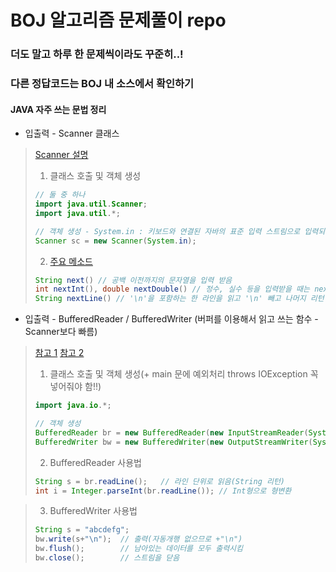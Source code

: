 BOJ 알고리즘 문제풀이 repo
=========================
### 더도 말고 하루 한 문제씩이라도 꾸준히..!
### 다른 정답코드는 BOJ 내 소스에서 확인하기

#### JAVA 자주 쓰는 문법 정리
- 입출력 - Scanner 클래스

>   [Scanner 설명](https://mine-it-record.tistory.com/103)
>  
>1. 클래스 호출 및 객체 생성
>```java
>// 둘 중 하나
>import java.util.Scanner;
>import java.util.*;
>
>// 객체 생성 - System.in : 키보드와 연결된 자바의 표준 입력 스트림으로 입력되는 키를 바이트로 리턴
>Scanner sc = new Scanner(System.in);
>```
>
>2. [주요 메소드](https://kutar37.tistory.com/entry/%EC%9E%90%EB%B0%94-String-%ED%81%B4%EB%9E%98%EC%8A%A4%EC%9D%98->%EB%A9%94%EC%86%8C%EB%93%9C)
>```java
>String next() // 공백 이전까지의 문자열을 입력 받음
>int nextInt(), double nextDouble() // 정수, 실수 등을 입력받을 때는 next + 자료형()
>String nextLine() // '\n'을 포함하는 한 라인을 읽고 '\n' 빼고 나머지 리턴
>```

- 입출력 - BufferedReader / BufferedWriter (버퍼를 이용해서 읽고 쓰는 함수 - Scanner보다 빠름)
>  
>  [참고 1](https://jhnyang.tistory.com/92)
>  [참고 2](https://coding-factory.tistory.com/251)
>
>1. 클래스 호출 및 객체 생성(+ main 문에 예외처리 throws IOException 꼭 넣어줘야 함!!)
>```java
>import java.io.*;
>
>// 객체 생성
>BufferedReader br = new BufferedReader(new InputStreamReader(System.in));
>BufferedWriter bw = new BufferedWriter(new OutputStreamWriter(System.out));
>```
>
>2. BufferedReader 사용법
>```java
>String s = br.readLine();   // 라인 단위로 읽음(String 리턴)
>int i = Integer.parseInt(br.readLine()); // Int형으로 형변환
>```

>3. BufferedWriter 사용법
>```java
>String s = "abcdefg";
>bw.write(s+"\n");  // 출력(자동개행 없으므로 +"\n")
>bw.flush();        // 남아있는 데이터를 모두 출력시킴
>bw.close();        // 스트림을 닫음
>```
